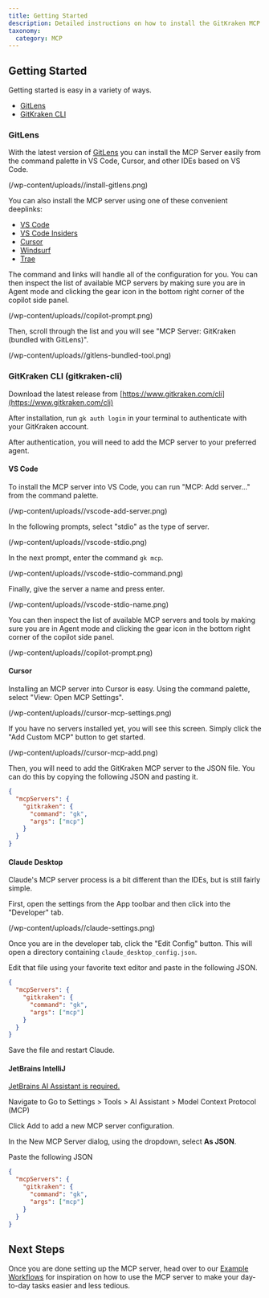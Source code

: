 ```yaml
---
title: Getting Started
description: Detailed instructions on how to install the GitKraken MCP Server in various IDEs and editors.
taxonomy:
  category: MCP
---
```


## Getting Started

Getting started is easy in a variety of ways.

- [GitLens](#gitlens)
- [GitKraken CLI](#gitkraken-cli)

### GitLens

With the latest version of [GitLens](https://www.gitkraken.com/gitlens) you can install the MCP Server easily from the command palette in VS Code, Cursor, and other IDEs based on VS Code.

(/wp-content/uploads//install-gitlens.png)

You can also install the MCP server using one of these convenient deeplinks:

- [VS Code](https://gitkraken.dev/deeplink?product=gitlens&path=/link/command/install-mcp&ide=vscode)
- [VS Code Insiders](https://gitkraken.dev/deeplink?product=gitlens&path=/link/command/install-mcp&ide=vscode-insiders)
- [Cursor](https://gitkraken.dev/deeplink?product=gitlens&path=/link/command/install-mcp&ide=cursor)
- [Windsurf](https://gitkraken.dev/deeplink?product=gitlens&path=/link/command/install-mcp&ide=windsurf)
- [Trae](https://gitkraken.dev/deeplink?product=gitlens&path=/link/command/install-mcp&ide=trae)

The command and links will handle all of the configuration for you. You can then inspect the list of available MCP servers by making sure you are in Agent mode and clicking the gear icon in the bottom right corner of the copilot side panel.

(/wp-content/uploads//copilot-prompt.png)

Then, scroll through the list and you will see "MCP Server: GitKraken (bundled with GitLens)".

(/wp-content/uploads//gitlens-bundled-tool.png)

### GitKraken CLI (gitkraken-cli)

Download the latest release from [https://www.gitkraken.com/cli](https://www.gitkraken.com/cli)

After installation, run `gk auth login` in your terminal to authenticate with your GitKraken account.

After authentication, you will need to add the MCP server to your preferred agent.

#### VS Code

To install the MCP server into VS Code, you can run "MCP: Add server..." from the command palette.

(/wp-content/uploads//vscode-add-server.png)

In the following prompts, select "stdio" as the type of server.

(/wp-content/uploads//vscode-stdio.png)

In the next prompt, enter the command `gk mcp`.

(/wp-content/uploads//vscode-stdio-command.png)

Finally, give the server a name and press enter.

(/wp-content/uploads//vscode-stdio-name.png)

You can then inspect the list of available MCP servers and tools by making sure you are in Agent mode and clicking the gear icon in the bottom right corner of the copilot side panel.

(/wp-content/uploads//copilot-prompt.png)

#### Cursor

Installing an MCP server into Cursor is easy. Using the command palette, select "View: Open MCP Settings".

(/wp-content/uploads//cursor-mcp-settings.png)

If you have no servers installed yet, you will see this screen. Simply click the "Add Custom MCP" button to get started.

(/wp-content/uploads//cursor-mcp-add.png)

Then, you will need to add the GitKraken MCP server to the JSON file. You can do this by copying the following JSON and pasting it.

```json
{
  "mcpServers": {
    "gitkraken": {
      "command": "gk",
      "args": ["mcp"]
    }
  }
}
```

#### Claude Desktop

Claude's MCP server process is a bit different than the IDEs, but is still fairly simple.

First, open the settings from the App toolbar and then click into the "Developer" tab.

(/wp-content/uploads//claude-settings.png)

Once you are in the developer tab, click the "Edit Config" button. This will open a directory containing `claude_desktop_config.json`.

Edit that file using your favorite text editor and paste in the following JSON.

```json
{
  "mcpServers": {
    "gitkraken": {
      "command": "gk",
      "args": ["mcp"]
    }
  }
}
```

Save the file and restart Claude.

#### JetBrains IntelliJ

[JetBrains AI Assistant is required.](https://www.jetbrains.com/ai-assistant/)

Navigate to Go to Settings > Tools > AI Assistant > Model Context Protocol (MCP)

Click Add to add a new MCP server configuration.

In the New MCP Server dialog, using the dropdown, select **As JSON**.

Paste the following JSON

```json
{
  "mcpServers": {
    "gitkraken": {
      "command": "gk",
      "args": ["mcp"]
    }
  }
}
```

## Next Steps

Once you are done setting up the MCP server, head over to our [Example Workflows](MCP-example-workflows.md) for inspiration on how to use the MCP server to make your day-to-day tasks easier and less tedious.
